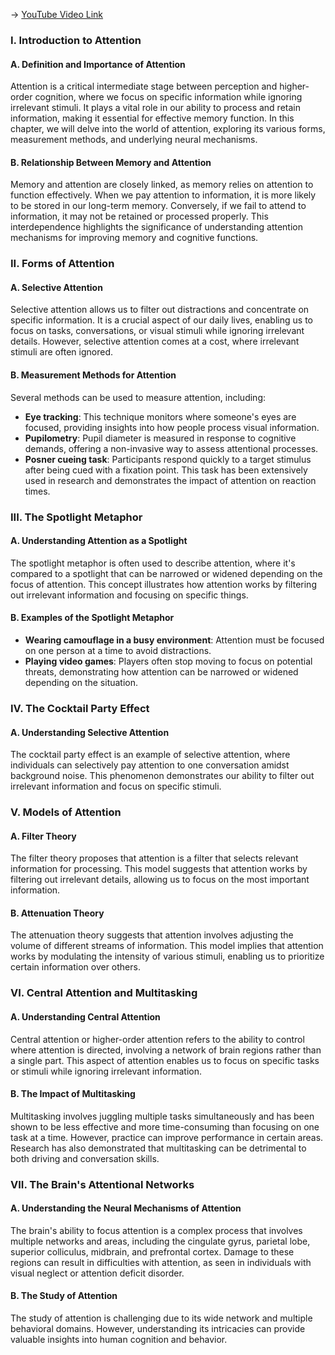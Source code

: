 -> [YouTube Video Link](https://www.youtube.com/watch?v=dpFKHbRqi0M&list=PLWoagukcejEy1E5u7RGR8ziBlmDfK7wlp&index=5&pp=iAQB)

### I. Introduction to Attention
#### A. Definition and Importance of Attention

Attention is a critical intermediate stage between perception and higher-order cognition, where we focus on specific information while ignoring irrelevant stimuli. It plays a vital role in our ability to process and retain information, making it essential for effective memory function. In this chapter, we will delve into the world of attention, exploring its various forms, measurement methods, and underlying neural mechanisms.

#### B. Relationship Between Memory and Attention

Memory and attention are closely linked, as memory relies on attention to function effectively. When we pay attention to information, it is more likely to be stored in our long-term memory. Conversely, if we fail to attend to information, it may not be retained or processed properly. This interdependence highlights the significance of understanding attention mechanisms for improving memory and cognitive functions.

### II. Forms of Attention
#### A. Selective Attention

Selective attention allows us to filter out distractions and concentrate on specific information. It is a crucial aspect of our daily lives, enabling us to focus on tasks, conversations, or visual stimuli while ignoring irrelevant details. However, selective attention comes at a cost, where irrelevant stimuli are often ignored.

#### B. Measurement Methods for Attention

Several methods can be used to measure attention, including:

*   **Eye tracking**: This technique monitors where someone's eyes are focused, providing insights into how people process visual information.
*   **Pupilometry**: Pupil diameter is measured in response to cognitive demands, offering a non-invasive way to assess attentional processes.
*   **Posner cueing task**: Participants respond quickly to a target stimulus after being cued with a fixation point. This task has been extensively used in research and demonstrates the impact of attention on reaction times.

### III. The Spotlight Metaphor
#### A. Understanding Attention as a Spotlight

The spotlight metaphor is often used to describe attention, where it's compared to a spotlight that can be narrowed or widened depending on the focus of attention. This concept illustrates how attention works by filtering out irrelevant information and focusing on specific things.

#### B. Examples of the Spotlight Metaphor

*   **Wearing camouflage in a busy environment**: Attention must be focused on one person at a time to avoid distractions.
*   **Playing video games**: Players often stop moving to focus on potential threats, demonstrating how attention can be narrowed or widened depending on the situation.

### IV. The Cocktail Party Effect
#### A. Understanding Selective Attention

The cocktail party effect is an example of selective attention, where individuals can selectively pay attention to one conversation amidst background noise. This phenomenon demonstrates our ability to filter out irrelevant information and focus on specific stimuli.

### V. Models of Attention
#### A. Filter Theory

The filter theory proposes that attention is a filter that selects relevant information for processing. This model suggests that attention works by filtering out irrelevant details, allowing us to focus on the most important information.

#### B. Attenuation Theory

The attenuation theory suggests that attention involves adjusting the volume of different streams of information. This model implies that attention works by modulating the intensity of various stimuli, enabling us to prioritize certain information over others.

### VI. Central Attention and Multitasking
#### A. Understanding Central Attention

Central attention or higher-order attention refers to the ability to control where attention is directed, involving a network of brain regions rather than a single part. This aspect of attention enables us to focus on specific tasks or stimuli while ignoring irrelevant information.

#### B. The Impact of Multitasking

Multitasking involves juggling multiple tasks simultaneously and has been shown to be less effective and more time-consuming than focusing on one task at a time. However, practice can improve performance in certain areas. Research has also demonstrated that multitasking can be detrimental to both driving and conversation skills.

### VII. The Brain's Attentional Networks
#### A. Understanding the Neural Mechanisms of Attention

The brain's ability to focus attention is a complex process that involves multiple networks and areas, including the cingulate gyrus, parietal lobe, superior colliculus, midbrain, and prefrontal cortex. Damage to these regions can result in difficulties with attention, as seen in individuals with visual neglect or attention deficit disorder.

#### B. The Study of Attention

The study of attention is challenging due to its wide network and multiple behavioral domains. However, understanding its intricacies can provide valuable insights into human cognition and behavior.